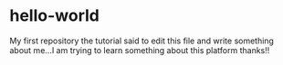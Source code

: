 # hello-world
My first repository 
the tutorial said to edit this file and write something
about me...I am trying to learn something about this platform
thanks!! 
